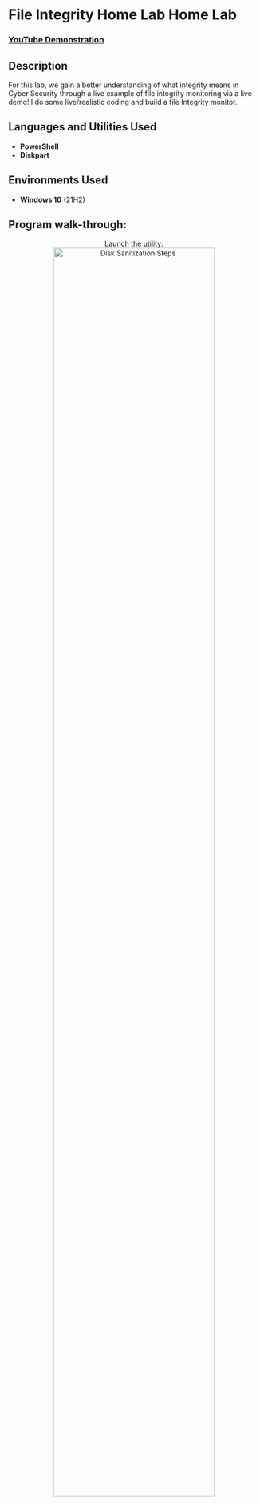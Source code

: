 <h1>File Integrity Home Lab Home Lab</h1>

 ### [YouTube Demonstration](https://youtu.be/7eJexJVCqJo)

<h2>Description</h2>
For this lab, we gain a better understanding of what integrity means in Cyber  Security through a live example of file integrity monitoring via a live demo! I do some live/realistic coding and build a file Integrity monitor.

<br />


<h2>Languages and Utilities Used</h2>

- <b>PowerShell</b> 
- <b>Diskpart</b>

<h2>Environments Used </h2>

- <b>Windows 10</b> (21H2)

<h2>Program walk-through:</h2>

<p align="center">
Launch the utility: <br/>
<img src="https://i.imgur.com/62TgaWL.png" height="80%" width="80%" alt="Disk Sanitization Steps"/>
<br />
<br />



<!--
 ```diff
- text in red
+ text in green
! text in orange
# text in gray
@@ text in purple (and bold)@@
```
--!>
